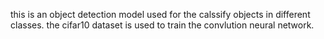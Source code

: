  this is an object detection model used for the calssify objects in different classes. the cifar10 dataset is used to train the convlution neural network.
